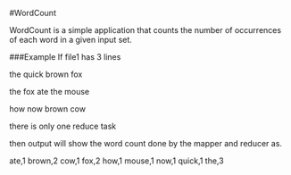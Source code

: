 
#WordCount

WordCount is a simple application that counts the number of occurrences of each word in a given input set.

###Example
If file1 has 3 lines

the quick brown fox

the fox ate the mouse

how now brown cow
    
there is only one reduce task

then output will show the word count done by the mapper and reducer as. 

ate,1
brown,2
cow,1
fox,2
how,1
mouse,1
now,1
quick,1
the,3
